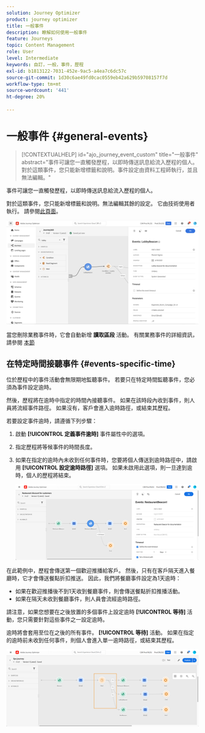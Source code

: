 ```yaml
---
solution: Journey Optimizer
product: journey optimizer
title: 一般事件
description: 瞭解如何使用一般事件
feature: Journeys
topic: Content Management
role: User
level: Intermediate
keywords: 自訂，一般，事件，歷程
exl-id: b1813122-7031-452e-9ac5-a4ea7c6dc57c
source-git-commit: 1d30c6ae49fd0cac0559eb42a629b59708157f7d
workflow-type: tm+mt
source-wordcount: '441'
ht-degree: 20%

---
```


# 一般事件 {#general-events}

>[!CONTEXTUALHELP]
>id="ajo_journey_event_custom"
>title="一般事件"
>abstract="事件可讓您一直觸發歷程，以即時傳送訊息給流入歷程的個人。 對於這類事件，您只能新增標籤和說明。事件設定由資料工程師執行，並且無法編輯。"

事件可讓您一直觸發歷程，以即時傳送訊息給流入歷程的個人。 

對於這類事件，您只能新增標籤和說明。無法編輯其餘的設定。 它由技術使用者執行。 請參閱[此頁面](../event/about-events.md)。

![](assets/general-events.png)

當您刪除業務事件時，它會自動新增 **讀取區段** 活動。 有關業務事件的詳細資訊，請參閱 [本節](../event/about-events.md)

## 在特定時間接聽事件 {#events-specific-time}

位於歷程中的事件活動會無限期地監聽事件。 若要只在特定時間監聽事件，您必須為事件設定逾時。

然後，歷程將在逾時中指定的時間內接聽事件。 如果在該時段內收到事件，則人員將流經事件路徑。 如果沒有，客戶會進入逾時路徑，或結束其歷程。

若要設定事件逾時，請遵循下列步驟：

1. 啟動 **[!UICONTROL 定義事件逾時]** 事件屬性中的選項。

1. 指定歷程將等候事件的時間長度。

1. 如果在指定的逾時內未收到任何事件時，您要將個人傳送到逾時路徑中，請啟用 **[!UICONTROL 設定逾時路徑]** 選項。 如果未啟用此選項，則一旦達到逾時，個人的歷程將結束。

   ![](assets/event-timeout.png)

在此範例中，歷程會傳送第一個歡迎推播給客戶。 然後，只有在客戶隔天進入餐廳時，它才會傳送餐點折扣推送。 因此，我們將餐廳事件設定為1天逾時：

* 如果在歡迎推播後不到1天收到餐廳事件，則會傳送餐點折扣推播活動。
* 如果在隔天未收到餐廳事件，則人員會流經逾時路徑。

請注意，如果您想要在之後放置的多個事件上設定逾時 **[!UICONTROL 等待]** 活動，您只需要針對這些事件之一設定逾時。

逾時將會套用至位在之後的所有事件。 **[!UICONTROL 等待]** 活動。 如果在指定的逾時前未收到任何事件，則個人會進入單一逾時路徑，或結束其歷程。

![](assets/event-timeout-group.png)
